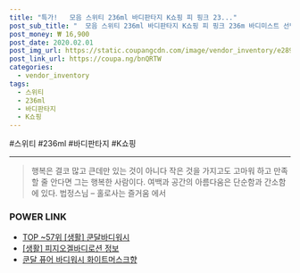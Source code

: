 ```yaml
--- 
title: "특가!   모음 스위티 236ml 바디판타지 K쇼핑 피 핑크 23..." 
post_sub_title: "  모음 스위티 236ml 바디판타지 K쇼핑 피 핑크 236m 바디미스트 선택" 
post_money: ₩ 16,900 
post_date: 2020.02.01 
post_img_url: https://static.coupangcdn.com/image/vendor_inventory/e289/d3a2a6f797e4978bafa5e2bff4e8f8d0e21569e481fa9d4a1badb325a1ef.jpg 
post_link_url: https://coupa.ng/bnQRTW 
categories: 
  - vendor_inventory 
tags: 
  - 스위티 
  - 236ml 
  - 바디판타지 
  - K쇼핑 
--- 
```

  #스위티 #236ml #바디판타지 #K쇼핑 
<hr> 

> 행복은 결코 많고 큰데만 있는 것이 아니다 작은 것을 가지고도 고마워 하고 만족할 줄 안다면 그는 행복한 사람이다. 여백과 공간의 아름다움은 단순함과 간소함에 있다. 법정스님 – 홀로사는 즐거움 에서 


### POWER LINK

* <a href="https://blog.naver.com/an0733/221785346086" target="_blank"> TOP ~57위 [생활] 쿤달바디워시</a>
* <a href="https://blog.naver.com/santokki14/221768606732" target="_blank"> [생활] 피지오겔바디로션 정보 </a>
* <a href="https://blog.naver.com/santokki14/221785727828" target="_blank">쿤달 퓨어 바디워시 화이트머스크향</a>
